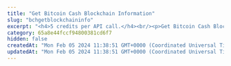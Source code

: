 ```yaml
---
title: "Get Bitcoin Cash Blockchain Information"
slug: "bchgetblockchaininfo"
excerpt: "<h4>5 credits per API call.</h4><br/><p>Get Bitcoin Cash Blockchain Information. Obtain basic info like testnet / mainnet version of the chain, current block number and it's hash.</p>"
category: 65a8e44fccf94800381cd6f7
hidden: false
createdAt: "Mon Feb 05 2024 11:38:51 GMT+0000 (Coordinated Universal Time)"
updatedAt: "Mon Feb 05 2024 11:38:51 GMT+0000 (Coordinated Universal Time)"
---
```

